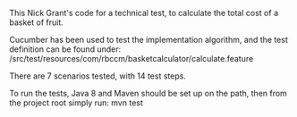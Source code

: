 This Nick Grant's code for a technical test, to calculate the total cost of a basket of
fruit.

Cucumber has been used to test the implementation algorithm, and the test definition can
be found under:
    /src/test/resources/com/rbccm/basketcalculator/calculate.feature

There are 7 scenarios tested, with 14 test steps.

To run the tests, Java 8 and Maven should be set up on the path, then from the project
root simply run:
    mvn test